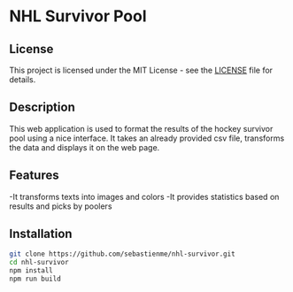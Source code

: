 # NHL Survivor Pool

## License

This project is licensed under the MIT License - see the [LICENSE](LICENSE) file for details.

## Description

This web application is used to format the results of the hockey survivor pool using a nice interface.
It takes an already provided csv file, transforms the data and displays it on the web page.

## Features

-It transforms texts into images and colors
-It provides statistics based on results and picks by poolers

## Installation

```bash
git clone https://github.com/sebastienme/nhl-survivor.git
cd nhl-survivor
npm install
npm run build
